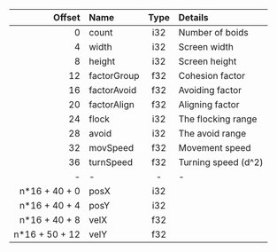 | Offset | Name | Type | Details
|-:|:-|:-:|:-|
| 0  | count | i32 | Number of boids
| 4  | width | i32 | Screen width
| 8  | height | i32 | Screen height
| 12 | factorGroup | f32 | Cohesion factor
| 16 | factorAvoid | f32 | Avoiding factor
| 20 | factorAlign | f32 | Aligning factor
| 24 | flock | i32 | The flocking range
| 28 | avoid | i32 | The avoid range
| 32 | movSpeed | f32 | Movement speed
| 36 | turnSpeed | f32 | Turning speed (d^2)
| - | - | - | -
| n*16 + 40 + 0 | posX | i32
| n*16 + 40 + 4 | posY | i32
| n*16 + 40 + 8 | velX | f32
| n*16 + 50 + 12 | velY | f32
